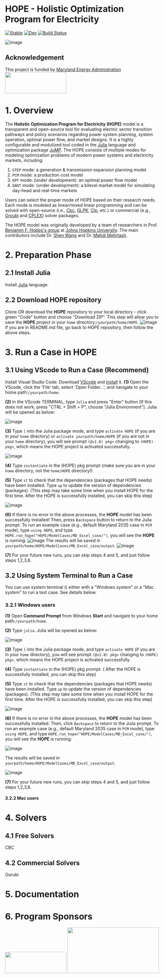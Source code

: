 # HOPE - Holistic Optimization Program for Electricity 

[![Stable](https://img.shields.io/badge/docs-stable-blue.svg)](https://SW.github.io/HOPE.jl/stable/)
[![Dev](https://img.shields.io/badge/docs-dev-blue.svg)](https://SW.github.io/HOPE.jl/dev/)
[![Build Status](https://github.com/SW/HOPE.jl/actions/workflows/CI.yml/badge.svg?branch=master)](https://github.com/SW/HOPE.jl/actions/workflows/CI.yml?query=branch%3Amaster)

![image](https://github.com/swang22/HOPE/assets/125523842/ec1e57fe-c65e-4e41-a128-43d2bbc3963c)
## Acknowledgement
This project is funded by [Maryland Energy Administration](https://energy.maryland.gov/Pages/default.aspx)
<img src="https://github.com/swang22/HOPE/assets/125523842/6abb8305-ca8f-4506-8e59-5f82e2893118" width="200" height="70" />

# 1. Overview
The **Holistic Optimization Program for Electricity (HOPE)** model is a transparent and open-source tool for evaluating electric sector transition pathways and policy scenarios regarding power system planning, system operation, optimal power flow, and market designs. It is a highly configurable and modulized tool coded in the  [Julia](http://julialang.org/) language and optimization package [JuMP](http://jump.dev/). The HOPE consists of multiple modes for modeling optimization problems of modern power systems and electricity markets, including:
1. `GTEP` mode: a generation & transmission expansion planning model
2. `PCM` mode: a production cost model
3. `OPF` mode: (under development): an optimal power flow model
4. `DART` mode: (under development): a bilevel market model for simulating day-head and real-time markets

Users can select the proper mode of HOPE based on their research needs. Each mode is modeled as linear/mixed linear programming and can be solved with open-source (i.e., [Cbc](https://github.com/coin-or/Cbc), [GLPK](https://github.com/firedrakeproject/glpk), [Clp](https://github.com/coin-or/Clp), etc.) or commercial (e.g., [Groubi](https://www.gurobi.com/) and [CPLEX](https://www.ibm.com/products/ilog-cplex-optimization-studio)) solver packages.

The HOPE model was originally developed by a team of researchers in Prof. [Benjamin F. Hobbs's group](https://hobbsgroup.johnshopkins.edu/) at [Johns Hopkins University](https://www.jhu.edu/). The main contributors include Dr. [Shen Wang](https://ceepr.mit.edu/people/wang/) and Dr. [Mahdi Mehrtash](https://www.mahdimehrtash.com/).

# 2. Preparation Phase
## 2.1 Install Julia
Install [Julia](http://julialang.org/) language.

## 2.2 Download HOPE repository
Clone OR download the **HOPE** repository to your local directory - click green "Code" button and choose "Download ZIP". This step will allow you to save the **HOPE** project in your `home` directory:`/yourpath/home/HOPE`. 
![image](https://github.com/swang22/HOPE/assets/125523842/6cd0feae-dec8-439f-a44d-98896228029e)
If you are in README.md file, go back to HOPE repository, then follow the above steps.
 

# 3. Run a Case in HOPE
## 3.1 Using VScode to Run a Case (Recommend)
Install Visual Studio Code: Download [VScode](https://code.visualstudio.com/) and [install](https://code.visualstudio.com/docs/setup/setup-overview) it.
**(1)** Open the VScode, click the 'File' tab, select 'Open Folder...', and navigate to your home path:`/yourpath/home`.

**(2)** In the VScode TERMINAL, type `Julia` and press "Enter" button (If this does not work, press "CTRL + Shift + P", choose "Julia Environment"). Julia will be opened as below:

   ![image](https://github.com/swang22/HOPE/assets/125523842/5fc3a8c9-23f8-44a3-92ab-135c4dbdc118)
   
**(3)** Type `]` into the Julia package mode, and type `activate HOPE` (if you are in your `home` directory) or `activate yourpath/home/HOPE` (if you are not in your `home` directory), you will see prompt `(@v1.8) pkg>` changing to `(HOPE) pkg>`, which means the HOPE project is activated successfully. 

   ![image](https://github.com/swang22/HOPE/assets/125523842/2a0c259d-060e-4799-a044-8dedb8e5cc4d)
   
**(4)** Type `instantiate` in the (HOPE) pkg prompt (make sure you are in your `home` directory, not the `home/HOPE` directory!).

**(5)** Type `st` to check that the dependencies (packages that HOPE needs) have been installed. Type `up` to update the version of dependencies (packages). (This step may take some time when you install HOPE for the first time. After the HOPE is successfully installed, you can skip this step)

![image](https://github.com/swang22/HOPE/assets/125523842/1eddf81c-97e4-4334-85ee-44958fcf8c2f)

**(6)** If there is no error in the above processes, the **HOPE** model has been successfully installed! Then, press `Backspace` button to return to the Juila prompt. To run an example case (e.g., default Maryland 2035 case in `PCM` mode), type `using HOPE`, and type `HOPE.run_hope("HOPE/ModelCases/MD_Excel_case/")`, you will see the **HOPE** is running:
![image](https://github.com/swang22/HOPE/assets/125523842/33fa4fbc-6109-45ce-ac41-f41a29885525)
The results will be saved in `yourpath/home/HOPE/ModelCases/MD_Excel_case/output`. 
![image](https://github.com/swang22/HOPE/assets/125523842/af68d3a7-4fe7-4d9c-97f5-6d8898e2c522)

**(7)**  For your future new runs, you can skip steps 4 and 5, and just follow steps 1,2,3,6.   

## 3.2 Using System Terminal to Run a Case
You can use system terminal () either with a "Windows system" or a "Mac system" to run a test case. See details below.
### 3.2.1 Windows users
**(1)** Open **Command Prompt** from Windows **Start** and navigate to your home path:`/yourpath/home`.

**(2)** Type `julia`. Julia will be opened as below:

![image](https://github.com/swang22/HOPE/assets/125523842/6c61bed1-bf8e-4186-bea2-22413fd1328e)

**(3)** Type `]` into the Julia package mode, and type `activate HOPE` (if you are in your `home` directory), you will see prompt `(@v1.8) pkg>` changing to `(HOPE) pkg>`, which means the HOPE project is activated successfully. 

**(4)** Type `instantiate` in the (HOPE) pkg prompt. ( After the HOPE is successfully installed, you can skip this step)

**(5)** Type `st` to check that the dependencies (packages that HOPE needs) have been installed. Type `up` to update the version of dependencies (packages). (This step may take some time when you install HOPE for the first time. After the HOPE is successfully installed, you can skip this step)

![image](https://github.com/swan,g22/HOPE/assets/125523842/66ce1ea1-1b06-43d0-9f2b-542c473797aa)

**(6)** If there is no error in the above processes, the **HOPE** model has been successfully installed. Then, click `Backspace` to return to the Juila prompt. To run an example case (e.g., default Maryland 2035 case in `PCM` mode), type `using HOPE`, and type `HOPE.run_hope("HOPE/ModelCases/MD_Excel_case/")`, you will see the **HOPE** is running:

![image](https://github.com/swang22/HOPE/assets/125523842/c36c6384-7e04-450d-921a-784c3b13f8bd)

The results will be saved in `yourpath/home/HOPE/ModelCases/MD_Excel_case/output`. 

![image](https://github.com/swang22/HOPE/assets/125523842/7a760912-b8f2-4d5c-aea0-b85b6eb00bf4)

**(7)** For your future new runs, you can skip steps 4 and 5, and just follow steps 1,2,3,6.  

  
#### 3.2.2 Mac users

# 4. Solvers
## 4.1 Free Solvers
CBC

## 4.2 Commercial Solvers
Gorubi

# 5. Documentation

# 6. Program Sponsors
<img src="https://github.com/swang22/HOPE/assets/125523842/6abb8305-ca8f-4506-8e59-5f82e2893118" width="200" height="70" />
<img src="https://github.com/swang22/HOPE/assets/125523842/a0c7ee3e-1ac5-4a59-9698-d654b542d64e" width="300" height="150" />




